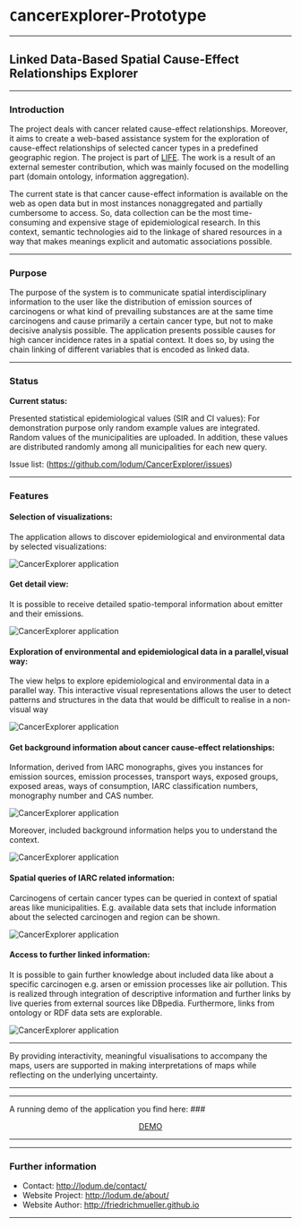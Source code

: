 # `C`ancer`E`xplorer-Prototype

* * *
## Linked Data-Based Spatial Cause-Effect Relationships Explorer
* * *

### Introduction
The project deals with cancer related cause-effect relationships. Moreover, it aims to create a
web-based assistance system for the exploration of cause-effect relationships of selected cancer
types in a predefined geographic region.
The project is part of [LIFE](http://lodum.de/life/ "LIFE project").
The work is a result of an external semester contribution, which was mainly focused on the modelling part (domain ontology, information aggregation).

The current state is that cancer cause-effect information is available on the web as open data but in most instances nonaggregated
and partially cumbersome to access. So, data collection can be the most time-consuming and
expensive stage of epidemiological research. In this context, semantic technologies aid to the linkage of
shared resources in a way that makes meanings explicit and automatic associations possible.
* * *
### Purpose
The purpose of the system is to communicate spatial interdisciplinary information to the user like
the distribution of emission sources of carcinogens or what kind of prevailing substances are at the
same time carcinogens and cause primarily a certain cancer type, but not to make decisive analysis
possible.
The application presents possible causes for high cancer incidence rates in a spatial context. It does so, by
using the chain linking of different variables that is encoded as linked data.

* * *  
### Status

**Current status:**


Presented statistical epidemiological values (SIR and CI values):
For demonstration purpose only random example values are integrated.
Random values of the municipalities are uploaded. In addition, these values are distributed randomly among all municipalities for each new query.


Issue list:
(https://github.com/lodum/CancerExplorer/issues)



* * *
### Features

#### Selection of visualizations:
The application allows to discover epidemiological and environmental data by selected visualizations:

![CancerExplorer application][1]

#### Get detail view:
It is possible to receive detailed spatio-temporal information about emitter and their emissions.

![CancerExplorer application][2]

#### Exploration of environmental and epidemiological data in a parallel,visual way:
The view helps to explore epidemiological and environmental data in a parallel way.
This interactive visual representations allows the user to detect patterns and structures in the
data that would be difficult to realise in a non-visual way

![CancerExplorer application][3]


#### Get background information about cancer cause-effect relationships:
Information, derived from IARC monographs, gives you instances for emission sources, emission processes, transport ways, exposed groups,
exposed areas, ways of consumption, IARC classification numbers, monography number and CAS number.

![CancerExplorer application][4]


Moreover, included background information helps you to understand the context.

![CancerExplorer application][5]


#### Spatial queries of IARC related information:
Carcinogens of certain cancer types can be queried in context of spatial areas like municipalities.
E.g. available data sets that include information about the selected carcinogen and region can be shown.

![CancerExplorer application][6]


#### Access to further linked information:
It is possible to gain further knowledge about included data like about a specific carcinogen e.g. arsen or emission processes like air pollution.
This is realized through integration of descriptive information and further links by live queries from external sources like DBpedia.
Furthermore, links from ontology or RDF data sets are explorable.

![CancerExplorer application][7]











* * *
By providing interactivity, meaningful visualisations to accompany the
maps, users are supported in making interpretations of maps while reflecting on the underlying
uncertainty.



* * *
* * *
A running demo of the application you find here:
###<div align="center">   [DEMO](http://www.friedrichmueller-gi.de "Demo Site")</div>

* * *
* * *

### Further information
- Contact: http://lodum.de/contact/
- Website Project: http://lodum.de/about/
- Website Author: http://friedrichmueller.github.io

-----

[1]: https://github.com/lodum/CancerExplorer/blob/master/web%20application/libraries/Images/screenshot_overview.png 
[2]: https://github.com/lodum/CancerExplorer/blob/master/web%20application/libraries/Images/screenshot_overview2.png 
[3]: https://github.com/lodum/CancerExplorer/blob/master/web%20application/libraries/Images/explorer.gif
[4]: https://github.com/lodum/CancerExplorer/blob/master/web%20application/libraries/Images/background_details.png
[5]: https://github.com/lodum/CancerExplorer/blob/master/web%20application/libraries/Images/background_tooltips.png
[6]: https://github.com/lodum/CancerExplorer/blob/master/web%20application/libraries/Images/Animation_IARCSpatial.gif
[7]: https://github.com/lodum/CancerExplorer/blob/master/web%20application/libraries/Images/Animation_Linkedinfo.gif